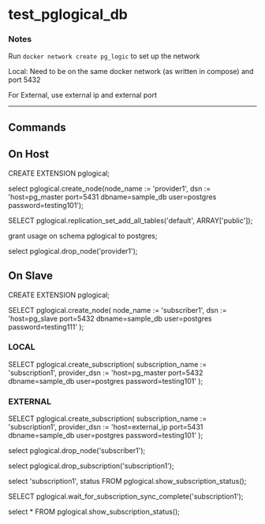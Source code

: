 # test_pglogical_db

### Notes
Run `docker network create pg_logic` to set up the network

Local:
Need to be on the same docker network (as written in compose) and port 5432

For External, use external ip and external port

----
## Commands

On Host
-----
CREATE EXTENSION pglogical;

select pglogical.create_node(node_name := 'provider1', dsn := 'host=pg_master port=5431 dbname=sample_db user=postgres password=testing101');

SELECT pglogical.replication_set_add_all_tables('default', ARRAY['public']);

grant usage on schema pglogical to postgres;

select pglogical.drop_node('provider1');

On Slave
----
CREATE EXTENSION pglogical;

SELECT pglogical.create_node(
    node_name := 'subscriber1',
    dsn := 'host=pg_slave port=5432 dbname=sample_db user=postgres password=testing111'
);

### LOCAL
SELECT pglogical.create_subscription(
    subscription_name := 'subscription1',
    provider_dsn := 'host=pg_master port=5432 dbname=sample_db user=postgres password=testing101'
);

### EXTERNAL
SELECT pglogical.create_subscription(
    subscription_name := 'subscription1',
    provider_dsn := 'host=external_ip port=5431 dbname=sample_db user=postgres password=testing101'
);

select pglogical.drop_node('subscriber1');

select pglogical.drop_subscription('subscription1');

select 'subscription1', status FROM pglogical.show_subscription_status();

SELECT pglogical.wait_for_subscription_sync_complete('subscription1');

select * FROM pglogical.show_subscription_status();